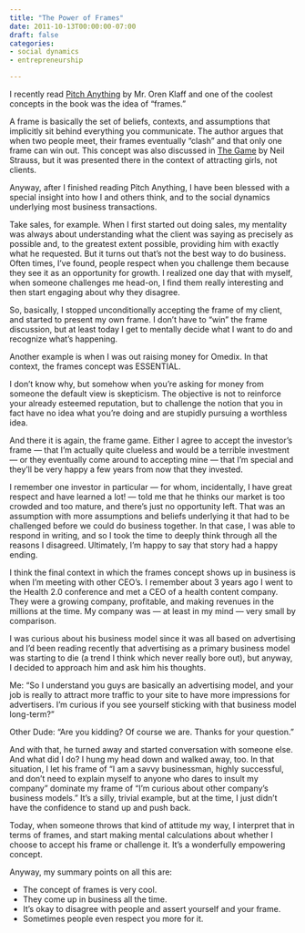 ```yaml
---
title: "The Power of Frames"
date: 2011-10-13T00:00:00-07:00
draft: false
categories:
- social dynamics
- entrepreneurship

---
```

I recently read [Pitch Anything](http://www.amazon.com/Pitch-Anything-Innovative-Presenting-Persuading/dp/0071752854) by Mr. Oren Klaff and one of the coolest concepts in the book was the idea of “frames.”

A frame is basically the set of beliefs, contexts, and assumptions that implicitly sit behind everything you communicate.  The author argues that when two people meet, their frames eventually “clash” and that only one frame can win out.  This concept was also discussed in [The Game](http://www.amazon.com/Pitch-Anything-Innovative-Presenting-Persuading/dp/0071752854) by Neil Strauss, but it was presented there in the context of attracting girls, not clients.

Anyway, after I finished reading Pitch Anything, I have been blessed with a special insight into how I and others think, and to the social dynamics underlying most business transactions.

Take sales, for example.  When I first started out doing sales, my mentality was always about understanding what the client was saying as precisely as possible and, to the greatest extent possible, providing him with exactly what he requested.  But it turns out that’s not the best way to do business.  Often times, I’ve found, people respect when you challenge them because they see it as an opportunity for growth.  I realized one day that with myself, when someone challenges me head-on, I find them really interesting and then start engaging about why they disagree.

<!--more-->

So, basically, I stopped unconditionally accepting the frame of my client, and started to present my own frame.  I don’t have to “win” the frame discussion, but at least today I get to mentally decide what I want to do and recognize what’s happening.

Another example is when I was out raising money for Omedix.  In that context, the frames concept was ESSENTIAL.

I don’t know why, but somehow when you’re asking for money from someone the default view is skepticism.  The objective is not to reinforce your already esteemed reputation, but to challenge the notion that you in fact have no idea what you’re doing and are stupidly pursuing a worthless idea.

And there it is again, the frame game.  Either I agree to accept the investor’s frame — that I’m actually quite clueless and would be a terrible investment — or they eventually come around to accepting mine — that I’m special and they’ll be very happy a few years from now that they invested.

I remember one investor in particular — for whom, incidentally, I have great respect and have learned a lot! — told me that he thinks our market is too crowded and too mature, and there’s just no opportunity left.  That was an assumption with more assumptions and beliefs underlying it that had to be challenged before we could do business together.  In that case, I was able to respond in writing, and so I took the time to deeply think through all the reasons I disagreed.  Ultimately, I’m happy to say that story had a happy ending.

I think the final context in which the frames concept shows up in business is when I’m meeting with other CEO’s.  I remember about 3 years ago I went to the Health 2.0 conference and met a CEO of a health content company.  They were a growing company, profitable, and making revenues in the millions at the time.  My company was — at least in my mind — very small by comparison.

I was curious about his business model since it was all based on advertising and I’d been reading recently that advertising as a primary business model was starting to die (a trend I think which never really bore out), but anyway, I decided to approach him and ask him his thoughts.

Me: “So I understand you guys are basically an advertising model, and your job is really to attract more traffic to your site to have more impressions for advertisers.  I’m curious if you see yourself sticking with that business model long-term?”

Other Dude: “Are you kidding?  Of course we are.  Thanks for your question.”

And with that, he turned away and started conversation with someone else.  And what did I do?  I hung my head down and walked away, too.  In that situation, I let his frame of “I am a savvy businessman, highly successful, and don’t need to explain myself to anyone who dares to insult my company” dominate my frame of “I’m curious about other company’s business models.”  It’s a silly, trivial example, but at the time, I just didn’t have the confidence to stand up and push back.

Today, when someone throws that kind of attitude my way, I interpret that in terms of frames, and start making mental calculations about whether I choose to accept his frame or challenge it.  It’s a wonderfully empowering concept.

Anyway, my summary points on all this are:

* The concept of frames is very cool.
* They come up in business all the time.
* It’s okay to disagree with people and assert yourself and your frame.
* Sometimes people even respect you more for it.